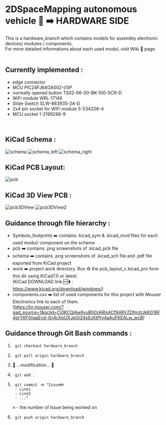 # 2DSpaceMapping autonomous vehicle 🚗 ➡️ HARDWARE SIDE

This is a hardware_branch which contains models for assembly electronic devices/ modules / components. <br />
For more detailed informations about each used modul, visit Wiki 📜 page. <br />
 <br />
## Currently implemented :
  - edge connector
  - MCU PIC24FJ64GA002-I/SP
  - normally opened button TS02-66-50-BK-100-SCR-D
  - WiFi module WRL-17146
  - Slide-Switch SLW-883935-2A-D
  - 2x4 pin socket for WiFi module 5-534206-4
  - MCU socket 1-2199298-9
<br />

## KiCad Schema : 
![schema](https://github.com/codeandrelax/2DSpaceMapping_C/assets/93439549/00e11fdd-a0b7-4c42-8b14-3522711066e8)
![schema_left](https://github.com/codeandrelax/2DSpaceMapping_C/assets/93439549/0deb4d70-5c87-4875-b34a-4d397c3f7102)
![schema_right](https://github.com/codeandrelax/2DSpaceMapping_C/assets/93439549/4b538655-138f-4aef-9f1a-e5aa8712c403)

## KiCad PCB Layout: 
![pcb](https://github.com/codeandrelax/2DSpaceMapping_C/assets/93439549/eeb37cc5-fcc2-4e45-8c88-24110b1537c6)

## KiCad 3D View PCB :
![pcb3DView](https://github.com/codeandrelax/2DSpaceMapping_C/assets/93439549/d5eb5ec8-2347-498e-a60c-c8bc70bcaa2a)
![pcb3DView2](https://github.com/codeandrelax/2DSpaceMapping_C/assets/93439549/098549f3-3b63-4a49-ba1d-3b6bb78fdfd7)


## Guidance through file hierarchy :
  - Symbols_footprints ➡️ contains .kicad_sym & .kicad_mod files for each used modul/ component on the scheme
  - pcb ➡️  contains .png screenshots of .kicad_pcb file
  - schema ➡️  contains .png screenshots of .kicad_sch file and .pdf file exported from KiCad project
  - work ➡️  project work directory. Run ♻️ the pcb_layout_c.kicad_pro form this dir using KiCad7.0 or latest. <br /> (KiCad DOWNLOAD link 🆓⬇️ : https://www.kicad.org/download/windows/)
  - components.csv ➡️ list of used components for this project with Mouser Electronics link to each of them. <br /> (https://hr.mouser.com/?gad_source=1&gclid=Cj0KCQiAw6yuBhDrARIsACf94RVZDfmztJkKG18F4qrYKF0iiaaEyd-j5r4cXpUXJpGI24s9JXtPty4aAuFKEALw_wcB) 

## Guidance through Git Bash commands :
1. 		git checkout hardware_branch
2. 		git pull origin hardware_branch
3. 🚧 ...modification... 🚧
4. 		git add .
5. 		git commit -m "Issue#n
   		- Line1
   		- Line2
   		- ..."
     n  - the number of Issue being worked on
7. 		git push origin hardware_branch
